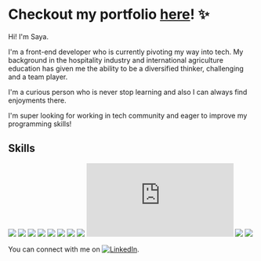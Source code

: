 # Checkout my portfolio [here](https://sayafolio.web.app/)! ✨

Hi! I'm Saya.

I'm a front-end developer who is currently pivoting my way into tech. My background in the hospitality industry and international agriculture education has given me the ability to be a diversified thinker, challenging and a team player. 

I'm a curious person who is never stop learning and also I can always find enjoyments there. 

I'm super looking for working in tech community and eager to improve my programming skills!


## Skills

![](https://img.shields.io/badge/<Lang>-<TypeScript>-3178C6?style=for-the-badge&logo=typescript)
![](https://img.shields.io/badge/<Lang>-<JavaScript>-F7DF1E?style=for-the-badge&logo=javascript)
![](https://img.shields.io/badge/<Libr>-<React>-61DAFB?style=for-the-badge&logo=react)
![](https://img.shields.io/badge/<Libr>-<Redux>-764ABC?style=for-the-badge&logo=redux)
![](https://img.shields.io/badge/<Libr>-<SASS(SCSS)>-CC6699?style=for-the-badge&logo=sass)
![](https://img.shields.io/badge/<Libr>-<MUI>-007FFF?style=for-the-badge&logo=mui)
![](https://img.shields.io/badge/<Libr>-<Tailwind.css>-06B6D4?style=for-the-badge&logo=tailwindcss)
![](https://img.shields.io/badge/<Libr>-<Redux>-764ABC?style=for-the-badge&logo=redux)
![](https://img.shields.io/badge/<Libr>-<Node.js>-339933?style=for-the-badge&logo=node.js)
![](https://img.shields.io/badge/<Database>-<MongoDB>-47A248?style=for-the-badge&logo=mongodb)
![](https://img.shields.io/badge/<Database>-<Firebase>-FFCA28?style=for-the-badge&logo=firebase)

<!-- Actual text -->

You can connect with me on [![LinkedIn][1.1]][1].

<!-- Icons -->

[1.1]: https://raw.githubusercontent.com/MartinHeinz/MartinHeinz/master/linkedin-3-16.png (LinkedIn icon without padding)

<!-- Links to your social media accounts -->

[1]: https://www.linkedin.com/in/saya
